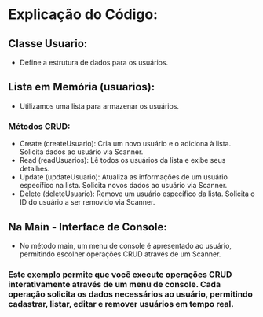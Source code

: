 # Explicação do Código:
## Classe Usuario: 
- Define a estrutura de dados para os usuários.

## Lista em Memória (usuarios): 
- Utilizamos uma lista para armazenar os usuários.

### Métodos CRUD:
- Create (createUsuario): Cria um novo usuário e o adiciona à lista. Solicita dados ao usuário via Scanner.
- Read (readUsuarios): Lê todos os usuários da lista e exibe seus detalhes.
- Update (updateUsuario): Atualiza as informações de um usuário específico na lista. Solicita novos dados ao usuário via Scanner.
- Delete (deleteUsuario): Remove um usuário específico da lista. Solicita o ID do usuário a ser removido via Scanner.

## Na Main - Interface de Console: 
- No método main, um menu de console é apresentado ao usuário, permitindo escolher operações CRUD através de um Scanner.

### Este exemplo permite que você execute operações CRUD interativamente através de um menu de console. Cada operação solicita os dados necessários ao usuário, permitindo cadastrar, listar, editar e remover usuários em tempo real.